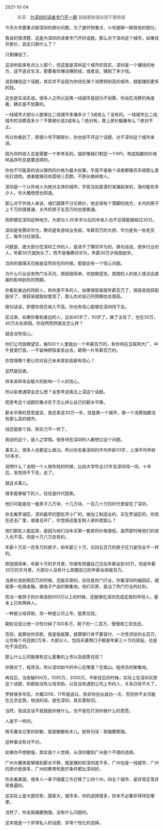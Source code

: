 2021-10-04

> 来源：[为深圳的读者专门开一期](http://mp.weixin.qq.com/s?__biz=MzU3NDc5Nzc0NQ==&mid=2247507429&idx=1&sn=bcf565a1bf6c52f983a79181b5222734&chksm=fd2e7f3bca59f62d72fe088c8af625a9a6db9d44b91ff30fc972dedddf9fa65e45dc768d8758&scene=27#wechat_redirect)
> 我偏要勉强和我不要勉强

今天大号要重点聊深圳的房价问题，为了避开侧重点，小号就聊一聊其他的部分。

  

我说的很清楚，这是为深圳的读者专门开的话题。那么对于深圳这个城市，如果绕开房价，其实只剩什么了？

  

只剩赚钱了。

  

这话听起来有点让人那个，但这就是深圳这个城市的现实，深圳是一个赚钱的地方，适不适合生活，那要看你赚没赚到钱，或者说，赚到了多少钱。

  

说到赚钱这个话题，其实并不会因为你待在某个消费特别高的城市，就能赚到更多的钱。  

  

这也是实话实说。很多人之所以逃离一线城市是因为不划算，你站在消费的角度看，确实是不划算的。  

  

一线城市大部分人能够比二线城市多赚多少？3成有么？没有的。一线城市比二线城市的消费高多少？不算房价高3成有么？绝对有。算上房价翻番有么？绝对不止。  

  

所以你看到了，即便小号不聊房价，你也绕不开这个话题，对于深圳这个城市来讲。

  

因为你的收入总是需要一个参考系的。就好像我们制定一个KPI，构成指数的价格样品序列总是要选择的。  

  

你也不可能真的说以猪肉的价格为最大权重，毕竟不是每个读者都像苏东坡那么爱吃红烧肉。或者能够日啖荔枝三百颗，不辞长做岭南人。

  

深圳是一个以外地人为绝对主体的城市，毕竟当初是渔村发展起来的，渔村能有多少人，你大概想想也知道。

  

那么对于外地人来说，咱们就算不讨论房价，他总得有个落脚的地方，关内的房子上千万的很普通，关外的房子五百万的也很普通。

  

而即便在深圳这种地方，大部分人30多岁以后的年收入也不见得能够超过30万。

  

深圳是有腾讯华为，腾讯是有游戏业务部，年薪百万的大把，华为是有一些老员工，每年分红很高。

  

问题是，绝大部分在深圳工作的人，是进不了腾讯华为的。换句话说，很多行业的人，年薪30万就到头了。而不是像腾讯华为，年薪30万才刚刚起步。

  

当你的玻璃天花板是显然存在的时候，那就会有一个信心问题。

  

为什么行业会有热门与天坑，原因很简单，你放眼望去，周围的人的收入情况会直接的影响到你的预期。

  

你看到身边的同龄人，和你差不多的人，如果很容易就年薪百万了，很容易就获配股份了，很容易就股权套现了，那么你对自己的预期也会很高。

  

换句话说，即便你现在收入不高，你也有信心能够在深圳待下去。

  

反过来，如果你看到身边的人，比如40岁了，50岁了，做了主任了，也在30万，40万左右徘徊。你自然而然就会怎么样？  

  

就会没有信心。

  

你们公司放眼望去，每500个人里面出一个年薪百万的，和你待在互联网大厂，中午食堂打饭，一不留神把饭盒丢出去，砸倒一片年薪百万的。  

  

你觉得哪个更让你对自己未来拿到高薪有信心？

  

显然是后者。

  

样本采样率会极大的影响一个人的信心。

  

所以前者通常会怎么想？会思考逃离北上深这个话题。  

  

而思考这个话题的重点在于怎么样让自己的薪水平移。

  

薪水平移的意思是说，我还拿这30万一年，但是换一个城市，换一个消费指数没有那么高的城市。

  

钱还是那个钱，购买力不一样了。  

  

我说的这个，是人之常情。很多待在深圳的人都想过这个问题。

  

事实上，很多人也都这么做过。所以你去看深圳的平均年龄33岁，上海平均年龄50多岁。

  

说明什么？说明一个人很年轻的时候，比如大学毕业22岁去深圳闯一闯，十年后，发现待不下去，走了。  

  

就这点事儿。

  

很多能够留下的人，往往是时代因素。  

  

他们可能是在一套房子几万块，十几万块，一百几十万的时代里留在了深圳。  

  

你去看罗湖区，深圳最早的那批开小厂的，做加工制造业的，买在罗湖区的。你现在还去厂里，或者去开厂，你觉得还能复制人家的老路么？

  

他们那批人能定居，是因为他们当年买第一套房的价格很低，虽然那时候他们的收入也不高，但是十万八万总有的。

  

年薪十万买一百多万的房子，和年薪三十万，买四五百万的房子压力是完全不一样的。

  

原因很简单，年薪十万的岁月里，你很有把握自己日后年薪会到30万，但是年薪30万的岁月里，大部分人没有什么把握自己的年薪会突破百万。  

  

当房价涨到两百万的时候，还能买房的，往往是热门行业。你看深圳的福田区，就是第一批搞金融，搞电子产品的聚集地。他们买房，是沾了热门行业的红利。

  

而当一套房子的价格涨到500万以上的时候，还能够在深圳完成定居的年轻人，基本上只有两种人。

  

一种是父母资助，另一种是公司上市，股票兑现。

  

期权兑现让他一次性付掉了300多万，剩下的一二百万，慢慢用工资去还。

  

否则，就算给你贷款，我是指就算，就算银行肯不要首付，一次性贷给你五百万，让你每个月还款2万多，大部分人，包括夫妻两口子都是年薪三十万的家庭，也是吃不消还的。  

  

那么什么公司能够有这么密集的上市以及股票兑现？

  

你猜对了，程序员。所以深圳如今的中心在哪里？在南山。程序员的聚集地。

  

再往后，当突破500万，1000万，2000万，不断往后的时候，实际上在深圳买房这个话题，和那些没有父母资助，以及没有遇到公司上市的人，关系已经不大了。  

  

罗胖很多年前，大概2016，17年就说过，除非你创业成功一次，否则你不太可能在北京定居。他说的话，放在深圳，其实更贴切。  

  

当然，我说这话不是鼓励你做什么，也不是在打消你做什么的意愿。  

  

人是不一样的。  

  

倚天屠龙记里的赵敏，就是敏敏帖木儿，她有句话：我偏要勉强。

  

这种事没有对不对。  

  

如果你不想勉强，其实我个人觉得，从深圳撤到广州是个不错的选择。

  

广州大概率能够做到薪水平移，就是赚的和深圳差不多，广州也是一线城市，广州的房价低很多，广州的教育和医疗条件都比深圳好。

  

你去看美国，很多人一辈子随着工作迁移了三四个州，四五个城市，是非常正常非常普遍的。  

  

这实际上是大国优势，国家大，城市多，你的选择就多，你本不必要非得待在哪里。

  

当然了，你说我偏要勉强，没有什么问题的。  

  

这本就是一个非常私人的话题，非常个性化的选择。


